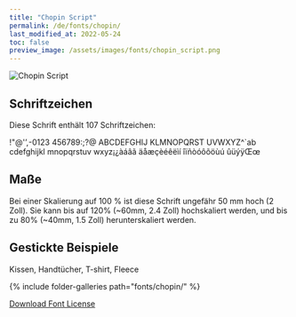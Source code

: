 ```yaml
---
title: "Chopin Script"
permalink: /de/fonts/chopin/
last_modified_at: 2022-05-24
toc: false
preview_image: /assets/images/fonts/chopin_script.png
---
```

![Chopin Script](/assets/images/fonts/chopin_script.png)

## Schriftzeichen

Diese Schrift enthält 107 Schriftzeichen:

	
!"@'’,-0123
456789:;?@
ABCDEFGHIJ
KLMNOPQRST
UVWXYZ^`ab
cdefghijkl
mnopqrstuv
wxyz¡¿àáâã
äåæçèéêëìí
îïñòóôõöùú
ûüýÿŒœ
 
## Maße

Bei einer Skalierung auf 100 % ist diese Schrift ungefähr 50 mm hoch (2 Zoll).
Sie kann bis auf 120% (~60mm, 2.4 Zoll) hochskaliert werden, und bis zu 80% (~40mm, 1.5 Zoll) herunterskaliert werden.


## Gestickte Beispiele

Kissen, Handtücher, T-shirt, Fleece

{% include folder-galleries path="fonts/chopin/" %}



[Download Font License](https://github.com/inkstitch/inkstitch/tree/main/fonts/chopin/LICENSE)
